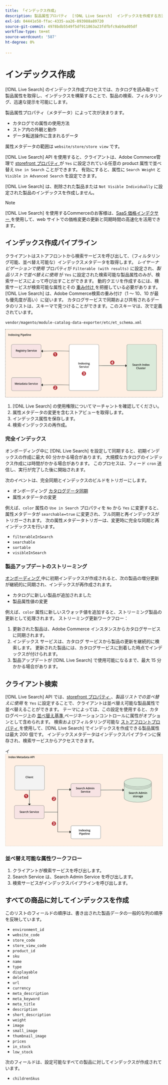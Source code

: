 ```yaml
---
title: 「インデックス作成」
description: 製品属性プロパティ  [!DNL Live Search]  インデックスを作成する方法について説明します。
exl-id: 04441e58-ffac-4335-aa26-893988a89720
source-git-commit: 4978bdb5549f5df911863a23fdfbfc9ab9ad05df
workflow-type: tm+mt
source-wordcount: '587'
ht-degree: 0%

---
```


# インデックス作成

[!DNL Live Search] のインデックス作成プロセスでは、カタログを読み取って製品属性を取得し、インデックスを構築することで、製品の検索、フィルタリング、迅速な提示を可能にします。

製品属性プロパティ（メタデータ）によって次が決まります。

* カタログでの属性の使用方法
* ストア内の外観と動作
* データ転送操作に含まれるデータ

属性メタデータの範囲は `website/store/store view` です。

[!DNL Live Search] API を使用すると、クライアントは、Adobe Commerce管理で [storefront プロパティ ](https://experienceleague.adobe.com/docs/commerce-admin/catalog/product-attributes/product-attributes.html) が `Yes` に設定されている任意の product 属性で並べ替え `Use in Search` ことができます。 有効にすると、属性に `Search Weight` と `Visible in Advanced Search` を設定できます。

[!DNL Live Search] は、削除された製品または `Not Visible Individually` に設定された製品のインデックスを作成しません。

>[!NOTE]
>
> [!DNL Live Search] を使用するCommerceのお客様は、[SaaS 価格インデクサー ](../price-index/price-indexing.md) を使用して、web サイトでの価格変更の更新と同期時間の高速化を活用できます。

## インデックス作成パイプライン

クライアントはストアフロントから検索サービスを呼び出して、（フィルタリング可能、並べ替え可能な）インデックスメタデータを取得します。 *レイヤーナビゲーションで使用* プロパティが `Filterable (with results)` に設定され、*製品リストで並べ替えに使用* が `Yes` に設定された検索可能な製品属性のみが、検索サービスによって呼び出すことができます。
動的クエリを作成するには、検索サービスが検索可能な属性とその [ 重み付け ](https://experienceleague.adobe.com/docs/commerce-admin/catalog/catalog/search/search-results.html#weighted-search) を把握している必要があります。 [!DNL Live Search] は、Adobe Commerce検索の重み付け（1 ～ 10、10 が最も優先度が高い）に従います。 カタログサービスで同期および共有されるデータのリストは、スキーマで見つけることができます。このスキーマは、次で定義されています。

`vendor/magento/module-catalog-data-exporter/etc/et_schema.xml`

![[!DNL Live Search] ンデックス作成クライアント検索図 ](assets/indexing-pipeline.svg)

1. [!DNL Live Search] の使用権限についてマーチャントを確認してください。
1. 属性メタデータの変更を含むストアビューを取得します。
1. インデックス属性を保存します。
1. 検索インデックスの再作成。

### 完全インデックス

オンボーディング中に [!DNL Live Search] を設定して同期すると、初期インデックスの作成に最大 60 分かかる場合があります。 大規模なカタログのインデックス作成には時間がかかる場合があります。 このプロセスは、フィード `cron` 送信し、実行が完了した後に開始されます。

次のイベントは、完全同期とインデックスのビルドをトリガーにします。

* オンボーディング [ カタログデータ同期 ](install.md#synchronize-catalog-data)
* 属性メタデータの変更

例えば、`color` 属性の `Use in Search` プロパティを `No` から `Yes` に変更すると、属性メタデータが `searchable=true` に変更され、フル同期と再インデックスがトリガーされます。 次の属性メタデータトリガーは、変更時に完全な同期と再インデックスを行います。

* `filterableInSearch`
* `searchable`
* `sortable`
* `visibleInSearch`

### 製品アップデートのストリーミング

[ オンボーディング ](install.md#synchronize-catalog-data) 中に初期インデックスが作成されると、次の製品の増分更新が継続的に同期され、インデックスが再作成されます。

* カタログに新しい製品が追加されました
* 製品属性値の変更

例えば、`color` 属性に新しいスウォッチ値を追加すると、ストリーミング製品の更新として処理されます。
ストリーミング更新ワークフロー：

1. 更新された製品は、Adobe Commerce インスタンスからカタログサービスに同期されます。
1. インデックス サービスは、カタログ サービスから製品の更新を継続的に検索します。 更新された製品には、カタログサービスに到着した時点でインデックスが付けられます。
1. 製品アップデートが [!DNL Live Search] で使用可能になるまで、最大 15 分かかる場合があります。

## クライアント検索

[!DNL Live Search] API では、[storefront プロパティ ](https://experienceleague.adobe.com/docs/commerce-admin/catalog/product-attributes/product-attributes.html)、*製品リストでの並べ替えに使用* を `Yes` に設定することで、クライアントは並べ替え可能な製品属性で並べ替えることができます。 テーマによっては、この設定を使用すると、カタログページ上の [ 並べ替え基準 ](https://experienceleague.adobe.com/docs/commerce-admin/catalog/catalog/navigation/navigation.html) ページネーションコントロールに属性がオプションとして含められます。 検索およびフィルタリング可能な [ ストアフロントプロパティ ](https://experienceleague.adobe.com/docs/commerce-admin/catalog/product-attributes/product-attributes.html) を使用して、[!DNL Live Search] でインデックスを作成できる製品属性は最大 200 個です。
インデックスメタデータはインデックスパイプラインに保存され、検索サービスからアクセスできます。

イ ![[!DNL Live Search] デックスのメタデータ API の図 ](assets/index-metadata-api.svg)

### 並べ替え可能な属性ワークフロー

1. クライアントが検索サービスを呼び出します。
1. Search Service は、Search Admin Service を呼び出します。
1. 検索サービスがインデックスパイプラインを呼び出します。

## すべての商品に対してインデックスを作成

このリストのフィールドの順序は、書き出された製品データの一般的な列の順序を反映しています。

* `environment_id`
* `website_code`
* `store_code`
* `store_view_code`
* `product_id`
* `sku`
* `name`
* `type`
* `displayable`
* `deleted`
* `url`
* `currency`
* `meta_description`
* `meta_keyword`
* `meta_title`
* `description`
* `short_description`
* `weight`
* `image`
* `small_image`
* `thumbnail_image`
* `prices`
* `in_stock`
* `low_stock`

次のフィールドは、設定可能なすべての製品に対してインデックスが作成されています。

* `childrenSkus`
